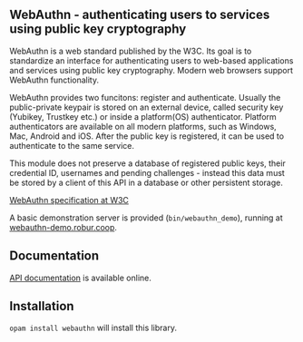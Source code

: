 ## WebAuthn - authenticating users to services using public key cryptography

WebAuthn is a web standard published by the W3C. Its goal is to
standardize an interface for authenticating users to web-based
applications and services using public key cryptography. Modern web
browsers support WebAuthn functionality.

WebAuthn provides two funcitons: register and authenticate. Usually the
public-private keypair is stored on an external device, called security key
(Yubikey, Trustkey etc.) or inside a platform(OS) authenticator. Platform
authenticators are available on all modern platforms, such as Windows, Mac,
Android and iOS. After the public key is registered, it can
be used to authenticate to the same service.

This module does not preserve a database of registered public keys, their
credential ID, usernames and pending challenges - instead this data must
be stored by a client of this API in a database or other persistent
storage.

[WebAuthn specification at W3C](https://w3c.github.io/webauthn/)

A basic demonstration server is provided (`bin/webauthn_demo`),
running at [webauthn-demo.robur.coop](https://webauthn-demo.robur.coop).

## Documentation

[API documentation](https://roburio.github.io/webauthn/doc) is available online.

## Installation

`opam install webauthn` will install this library.
